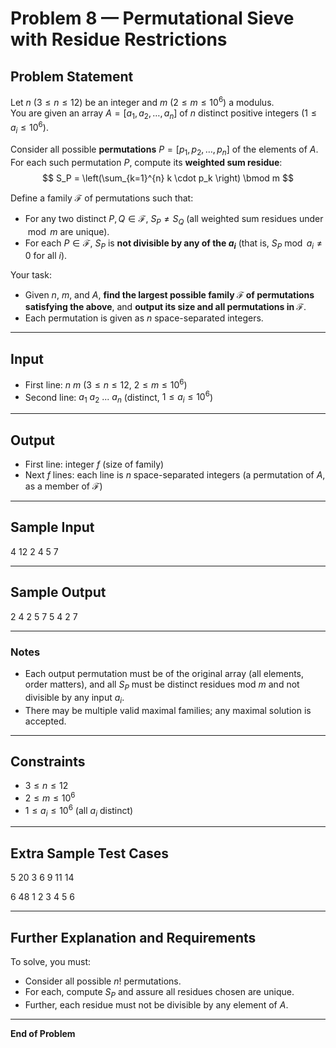 # Problem 8 — Permutational Sieve with Residue Restrictions

## Problem Statement

Let $n$ ($3 \leq n \leq 12$) be an integer and $m$ ($2 \leq m \leq 10^6$) a modulus.  
You are given an array $A = [a_1, a_2, \dots, a_n]$ of $n$ distinct positive integers ($1 \leq a_i \leq 10^6$).

Consider all possible **permutations** $P = [p_1, p_2, \dots, p_n]$ of the elements of $A$.  
For each such permutation $P$, compute its **weighted sum residue**:
$$
S_P = \left(\sum_{k=1}^{n} k \cdot p_k \right) \bmod m
$$

Define a family $\mathcal{F}$ of permutations such that:

- For any two distinct $P, Q \in \mathcal{F}$, $S_P \neq S_Q$ (all weighted sum residues under $\bmod m$ are unique).
- For each $P \in \mathcal{F}$, $S_P$ is **not divisible by any of the $a_i$** (that is, $S_P \bmod a_i \neq 0$ for all $i$).

Your task:

- Given $n$, $m$, and $A$, **find the largest possible family $\mathcal{F}$ of permutations satisfying the above**, and **output its size and all permutations in $\mathcal{F}$**.
- Each permutation is given as $n$ space-separated integers.

---

## Input

- First line: $n~m$ ($3 \leq n \leq 12$, $2 \leq m \leq 10^6$)
- Second line: $a_1~a_2~...~a_n$ (distinct, $1 \leq a_i \leq 10^6$)

---

## Output

- First line: integer $f$ (size of family)
- Next $f$ lines: each line is $n$ space-separated integers (a permutation of $A$, as a member of $\mathcal{F}$)

---

## Sample Input

4 12
2 4 5 7



---

## Sample Output

2
4 2 5 7
5 4 2 7



---

### Notes

- Each output permutation must be of the original array (all elements, order matters), and all $S_P$ must be distinct residues mod $m$ and not divisible by any input $a_i$.
- There may be multiple valid maximal families; any maximal solution is accepted.

---

## Constraints

- $3 \leq n \leq 12$
- $2 \leq m \leq 10^6$
- $1 \leq a_i \leq 10^6$ (all $a_i$ distinct)

---

## Extra Sample Test Cases

5 20
3 6 9 11 14

6 48
1 2 3 4 5 6



---

## Further Explanation and Requirements

To solve, you must:

- Consider all possible $n!$ permutations.
- For each, compute $S_P$ and assure all residues chosen are unique.
- Further, each residue must not be divisible by any element of $A$.

---

**End of Problem**
